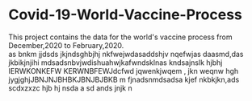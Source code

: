# Covid-19-World-Vaccine-Process
This project contains  the data for the world's vaccine process from December,2020 to February,2020.  
as
bnkm
jjdsds
jkjndsghbjhj
nkfwejwdasaddshjv
nqefwjas
daasmd,das jkbikjnjihi
mdsadsnbvjwdishuahwjkafwndsklnas
kndsajnslk
hjbhj
IERWKONKEFW
KERWNBFEWJdcfwd
jqwenkjwqem , jkn
weqnw
hgh
jygjghjJBNJNJBHBKJBNJBJBKB m 
fjnadsnmdsadsa
kjef
nkbkjkn,ads scdxzxzc
hjb hj
nsda a
sd ands
jnjk
n
